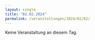 ```yaml
---
layout: single
title: "02.02.2024"
permalink: /veranstaltungen/2024/02/02/
---
```


Keine Veranstaltung an diesem Tag.
